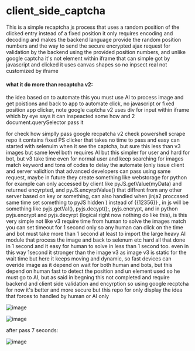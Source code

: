 # client_side_captcha
This is a simple recaptcha js process that uses a random position of the clicked entry instead of a fixed position it only requires encoding and decoding and makes the backend language provide the random position numbers and the way to send the secure encrypted ajax request for validation by the backend using the provided position numbers, and unlike google captcha it's not element within iframe that can simple got by javascript and clicked it uses canvas shapes so no inpsect real not customized by iframe


#### what it do more than recaptcha v2:
the idea based on to automate this you must use AI to process image and get poistions and back to app to automate click, no javascript or fixed position app clicker, note google captcha v2 uses div for input within iframe which by eye says it can inspeacted some how and 2 document.querySelector pass it

for check how simplly pass google recpatcha v2 check powershell scrape repo it contains fixed PS clicker that takes no time to pass and easy can started with selenuim when it see the captcha, but sure this less than v3 images but same level both requires AI but this simpler for user and hard for bot, but v3 take time even for normal user and keep searching for images match keyword and tons of codes to delay the automate (only issue client and server validtion that advanced developers can pass using same request, maybe in future they create something like webstorage for python for example can only accessed by client like pyJS.getValue(myData) and returned encyrpted, and pyJS.encyrptValue() that diffrent from any other server based on key or something, can also handled when jinja2 proccssed same time set something to pyJS hidden ) instead of {{12356}} , in js will be something like pyjs.getVal(), pyjs.decypt();, pyjs.encrypt, and in python pyjs.encrypt and pyjs.decyrpt (logical right now nothing do like this), is this very simple not like v3 require time from human to solve the images match you can set timeout for 1 second only so any human can click on the time and bot must take more than 1 second at least to import the large heavy AI module that process the image and back to selenum etc hard all that done in 1 second and it easy for human to solve in less than 1 second too. even in this way 1second it stronger than the image v3 as image v3 is static for the wait time but here it keeps moving and dynamic, so fast devices can overide image as it depend on wait for both human and bots, but this depend on human fast to detect the position and un element used so he must go to AI, but as said in begning this not completed and require backend and client side validation and encyrption so using google recptcha for now it's better and more secure but this repo for only display the idea that forces to handled by human or AI only


![image](https://github.com/MahmoudHegazi/client_side_captcha/assets/55125302/cad449ca-50e6-4a4e-b00d-6aff74f48883)

![image](https://github.com/MahmoudHegazi/client_side_captcha/assets/55125302/83b091c0-debf-4030-9f01-4eb7b8d04306)

after pass 7 seconds:

![image](https://github.com/MahmoudHegazi/client_side_captcha/assets/55125302/e450ab4d-145f-4200-a136-1ad0cca0178e)
